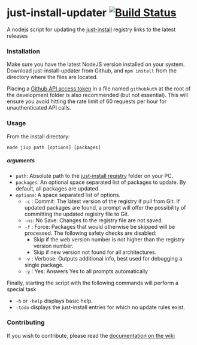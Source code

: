 # just-install-updater [![Build Status](https://travis-ci.org/just-install/just-install-updater.svg?branch=master)](https://travis-ci.org/just-install/just-install-updater)

A nodejs script for updating the [just-install](https://github.com/just-install/just-install) registry links to the latest releases

### Installation

Make sure you have the latest NodeJS version installed on your system. Download just-install-updater from Github, and `npm install` from the directory where the files are located.

Placing a [Github API access token](https://github.com/blog/1509-personal-api-tokens) in a file named `githubAuth` at the root of the development folder is also recommended (but not essential). This will ensure you avoid hitting the rate limit of 60 requests per hour for unauthenticated API calls.

### Usage

From the install directory:

```
node jiup path [options] [packages]
```


##### arguments

* `path`: Absolute path to the [just-install registry](https://github.com/just-install/registry) folder on your PC.
* `packages`: An optional space separated list of packages to update. By default, all packages are updated.
* `options`: A space separated list of options.
  * `-c` : Commit: The latest version of the registry if pull from Git. If updated packages are found, a prompt will offer the possibility of committing the updated registry file to Git.
  * `-ns`: No Save: Changes to the registry file are not saved.
  * `-f` : Force: Packages that would otherwise be skipped will be processed. The following safety checks are disabled:
    * Skip if the web version number is not higher than the registry version number.
    * Skip if new version not found for all architectures.
  * `-v` : Verbose: Outputs additional info, best used for debugging a single package.
  * `-y` : Yes: Answers Yes to all prompts automatically

Finally, starting the script with the following commands will perform a special task
 * `-h` or `-help` displays basic help.
 * `-todo` displays the just-install entries for which no update rules exist.

### Contributing
If you wish to contribute, please read the [documentation on the wiki](https://github.com/just-install/just-install-updater/wiki)
